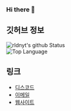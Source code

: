 ### Hi there 🎉

## 깃허브 정보
![rldnyt's github Status](https://github-readme-stats.vercel.app/api?username=namnyang&show_icons=true&count_private=true&theme=dark)<br>
![Top Language](https://github-readme-stats.vercel.app/api/top-langs/?username=namnyang&langs_count=100&theme=dark)

## 링크
+ [디스코드]()
+ [이메일](mailto:)
+ [웹사이트]()
